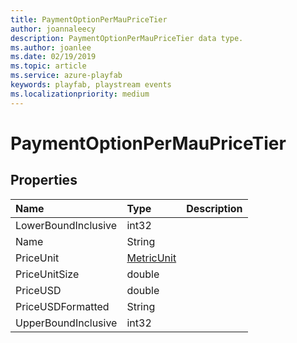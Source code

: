 ```yaml
---
title: PaymentOptionPerMauPriceTier
author: joannaleecy
description: PaymentOptionPerMauPriceTier data type.
ms.author: joanlee
ms.date: 02/19/2019
ms.topic: article
ms.service: azure-playfab
keywords: playfab, playstream events
ms.localizationpriority: medium
---
```


# PaymentOptionPerMauPriceTier

## Properties

|Name|Type|Description|
| :--------------------|:-------------------|:----------------------|
|LowerBoundInclusive|int32||
|Name|String||
|PriceUnit|[MetricUnit](metricunit.md)||
|PriceUnitSize|double||
|PriceUSD|double||
|PriceUSDFormatted|String||
|UpperBoundInclusive|int32||
